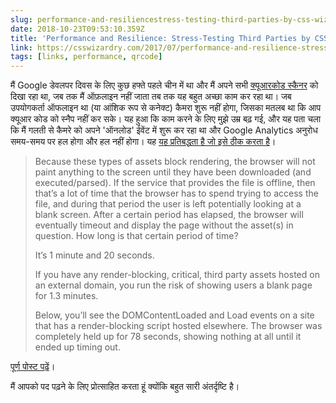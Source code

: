 ```yaml
---
slug: performance-and-resiliencestress-testing-third-parties-by-css-wizardry
date: 2018-10-23T09:53:10.359Z
title: 'Performance and Resilience: Stress-Testing Third Parties by CSS Wizardry'
link: https://csswizardry.com/2017/07/performance-and-resilience-stress-testing-third-parties/
tags: [links, performance, qrcode]
---
```

मैं Google डेवलपर दिवस के लिए कुछ हफ्ते पहले चीन में था और मैं अपने सभी [क्यूआरकोड स्कैनर](https://qrsnapper.com) को दिखा रहा था, जब तक मैं ऑफ़लाइन नहीं जाता तब तक यह बहुत अच्छा काम कर रहा था। जब उपयोगकर्ता ऑफलाइन था (या आंशिक रूप से कनेक्ट) कैमरा शुरू नहीं होगा, जिसका मतलब था कि आप क्यूआर कोड को स्नैप नहीं कर सके। यह हुआ कि काम करने के लिए मुझे उम्र बढ़ गई, और यह पता चला कि मैं गलती से कैमरे को अपने 'ऑनलोड' ईवेंट में शुरू कर रहा था और Google Analytics अनुरोध समय-समय पर हल होगा और हल नहीं होगा। यह [यह प्रतिबद्धता है जो इसे ठीक करता है](https://github.com/PaulKinlan/qrcode/commit/e3b58c6821fd97defcd959f7d7f3de10ea4f4b12#diff-4a23ac1286faa3273c8cdc9b4bb5078dR578)।

> Because these types of assets block rendering, the browser will not paint anything to the screen until they have been downloaded (and executed/parsed). If the service that provides the file is offline, then that&#x2019;s a lot of time that the browser has to spend trying to access the file, and during that period the user is left potentially looking at a blank screen. After a certain period has elapsed, the browser will eventually timeout and display the page without the asset(s) in question. How long is that certain period of time?
> 
> It&#x2019;s 1 minute and 20 seconds.
> 
> If you have any render-blocking, critical, third party assets hosted on an external domain, you run the risk of showing users a blank page for 1.3 minutes.
> 
> Below, you&#x2019;ll see the DOMContentLoaded and Load events on a site that has a render-blocking script hosted elsewhere. The browser was completely held up for 78 seconds, showing nothing at all until it ended up timing out.


[पूर्ण पोस्ट पढ़ें](https://csswizardry.com/2017/07/performance-and-resilience-stress-testing-third-parties/)।

मैं आपको पद पढ़ने के लिए प्रोत्साहित करता हूं क्योंकि बहुत सारी अंतर्दृष्टि है।
